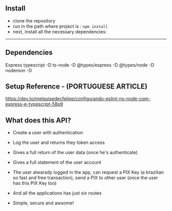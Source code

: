## Install

- clone the repository
- run in the path where project is : `npm install`
- next, install all the necessary dependencies:
---
## Dependencies

Express
typescript -D
ts-node -D 
@types/express -D
@types/node -D
nodemon -D


## Setup Reference - (PORTUGUESE ARTICLE)
https://dev.to/melquisedecfelipe/configurando-eslint-no-node-com-express-e-typescript-58p9



## What does this API?

- Create a user with authentication
- Log the user and returns they token access
- Gives a full return of the user data (once he's authenticate) 
- Gives a full statement of the user account

- The user alwarady logged in the app, can request a PIX Key (a brazilian so fast and free transaction), send a PIX to other user (once the user has this PIX Key too)
- And all the applications has just six routes
- Simple, secure and awsome!
